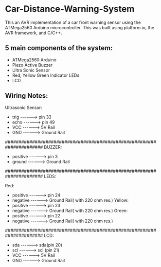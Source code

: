 # Car-Distance-Warning-System

This an AVR implementation of a car front warning sensor using the ATMega2560 Arduino microcontroller.
This was built using platform.io, the AVR framework, and C/C++.

## 5 main components of the system:
- ATMega2560 Arduino
- Piezo Active Buzzer
- Ultra Sonic Sensor
- Red, Yellow Green Indicator LEDs
- LCD

## Wiring Notes:
Ultrasonic Sensor:

- trig ------> pin 33
- echo ------> pin 49
- VCC  ------> 5V Rail
- GND  ------> Ground Rail

######################################################################
BUZZER:

- positive ------> pin 3
- ground   ------> Ground Rail

######################################################################
LEDS:

Red:    
- positive ------>  pin 24
- negative ------>  Ground Rail( with 220 ohm res.)
Yellow:
- positive ------>  pin 23
- negative ------>  Ground Rail( with 220 ohm res.)
Green:
- positive ------>  pin 22
- negative ------>  Ground Rail( with 220 ohm res.)

######################################################################
LCD:

- sda ------> sda(pin 20)
- scl ------> scl (pin 21)
- VCC ------> 5V Rail
- GND ------> Ground Rail
